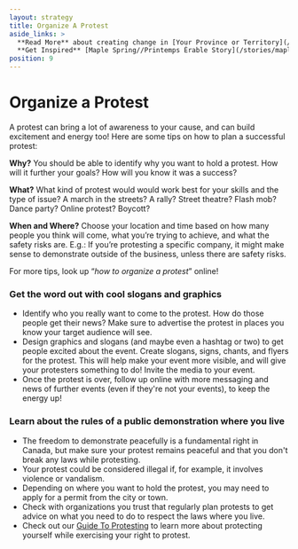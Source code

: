 ```yaml
---
layout: strategy
title: Organize A Protest
aside_links: >
  **Read More** about creating change in [Your Province or Territory](/people-places/in-my-province-territory), [Your Indigenous School](/people-places/in-my-indigenous-school) or [Your Non-Indigenous School](/people-places/in-my-non-indigenous-school)! <br>
  **Get Inspired** [Maple Spring//Printemps Érable Story](/stories/maple-spring-printemps-erable) and [David and Travis' Story](stories/david-shepherd-and-travis-price)
position: 9
---
```

# Organize a Protest

A protest can bring a lot of awareness to your cause, and can build excitement and energy too! Here are some tips on how to plan a successful protest:

 **Why?** You should be able to identify why you want to hold a protest. How will it further your goals? How will you know it was a success?

**What?** What kind of protest would would work best for your skills and the type of issue? A march in the streets? A rally? Street theatre? Flash mob? Dance party? Online protest? Boycott?

**When and Where?** Choose your location and time based on how many people you think will come, what you’re trying to achieve, and what the safety risks are. E.g.: If you’re protesting a specific company, it might make sense to demonstrate outside of the business,
unless there are safety risks.

For more tips, look up “_how to organize a protest_” online!

### Get the word out with cool slogans and graphics

- Identify who you really want to come to the protest. How do those people get their news? Make sure to advertise the protest in places you know your target audience will see.
- Design graphics and slogans (and maybe even a hashtag or two) to get people excited about the event. Create slogans, signs, chants, and flyers for the protest. This will help make your event more visible, and will give your protesters something to do! Invite the media to your event.
- Once the protest is over, follow up online with more messaging and news of further events (even if they're not your events), to keep the energy up!

### Learn about the rules of a public demonstration where you live

- The freedom to demonstrate peacefully is a fundamental right in Canada, but make sure your protest remains peaceful and that you don't break any laws while protesting.
- Your protest could be considered illegal if, for example, it involves violence or vandalism.
- Depending on where you want to hold the protest, you may need to apply for a permit from the city or town.
- Check with organizations you trust that regularly plan protests to get advice on what you need to do to respect the laws where you live.
- Check out our [Guide To Protesting](https://ccla.org/cclanewsite/wp-content/uploads/2017/01/marchrights-1.pdf) to learn more about protecting yourself while exercising your right to protest.
